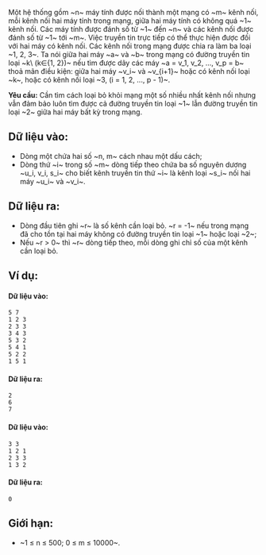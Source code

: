 Một hệ thống gồm ~n~ máy tính được nối thành một mạng có ~m~ kênh nối, mỗi kênh nối hai máy tính trong mạng, giữa hai máy tính có không quá ~1~ kênh nối. Các máy tính được đánh số từ ~1~ đến ~n~ và các kênh nối được đánh số từ ~1~ tới ~m~. Việc truyền tin trực tiếp có thể thực hiện được đối với hai máy có kênh nối. Các kênh nối trong mạng được chia ra làm ba loại ~1, 2, 3~. Ta nói giữa hai máy ~a~ và ~b~ trong mạng có đường truyền tin loại ~k\ (k∈{1, 2})~ nếu tìm được dãy các máy ~a = v_1, v_2, ..., v_p = b~ thoả mãn điều kiện: giữa hai máy ~v_i~ và ~v_{i+1}~ hoặc có kênh nối loại ~k~, hoặc có kênh nối loại ~3, (i = 1, 2, ..., p - 1)~.

**Yêu cầu:** Cần tìm cách loại bỏ khỏi mạng một số nhiều nhất kênh nối nhưng vẫn đảm bảo luôn tìm được cả đường truyền tin loại ~1~ lẫn đường truyền tin loại ~2~ giữa hai máy bất kỳ trong mạng.

## Dữ liệu vào:
- Dòng một chứa hai số ~n, m~ cách nhau một dấu cách;
- Dòng thứ ~i~ trong số ~m~ dòng tiếp theo chứa ba số nguyên dương ~u_i, v_i, s_i~ cho biết kênh truyền tin thứ ~i~ là kênh loại ~s_i~ nối hai máy ~u_i~ và ~v_i~.

## Dữ liệu ra:
- Dòng đầu tiên ghi ~r~ là số kênh cần loại bỏ. ~r = -1~ nếu trong mạng đã cho tồn tại hai máy không có đường truyền tin loại ~1~ hoặc loại ~2~;
- Nếu ~r > 0~ thì ~r~ dòng tiếp theo, mỗi dòng ghi chỉ số của một kênh cần loại bỏ.

## Ví dụ:
#### Dữ liệu vào:
```
5 7
1 2 3
2 3 3
3 4 3
5 3 2
5 4 1
5 2 2
1 5 1
```

#### Dữ liệu ra:
```
2
6
7
```

#### Dữ liệu vào:
```
3 3
1 2 1
2 3 3
1 3 2
```

#### Dữ liệu ra:
```
0
```

## Giới hạn:
- ~1 ≤ n ≤ 500; 0 ≤ m ≤ 10000~.